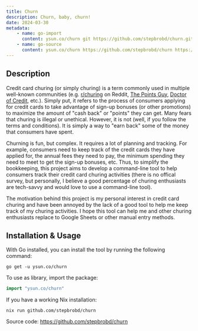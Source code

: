 ```yaml
---
title: Churn
description: Churn, baby, churn!
date: 2024-03-30
metadata:
    - name: go-import
      content: ysun.co/churn git https://github.com/stepbrobd/churn.git
    - name: go-source
      content: ysun.co/churn https://github.com/stepbrobd/churn https://github.com/stepbrobd/churn/tree/master{/dir} https://github.com/stepbrobd/churn/blob/master{/dir}/{file}#L{line}
---
```


## Description

Credit card churing (or simply churing) is a term commonly used in multiple
well-known communities (e.g.
[r/churing](https://www.reddit.com/r/churning") on Reddit,
[The Points Guy](https://thepointsguy.com"),
[Doctor of Credit](https://www.doctorofcredit.com"), etc.). Simply put, it
refers to the process of consumers applying for credit cards to take advantage
of sign-up bonuses (or other promotions) to maximize the amount of "cash back"
or "points" they can get. Many fears that churing is illegal or unethical.
However, it is not (well, if you follow the terms and conditions). It is simply
a way to "earn back" some of the money that consumers have spent.

Churning is fun, but complex. It requires a lot of planning and tracking. For
example, consumers need to keep track of the credit cards they have applied for,
the annual fees they need to pay, the minimum spending they need to meet to get
the sign-up bonuses, etc. Thus, to simplify the bookkeeping, this project aims
to develop a command-line tool to help consumers track their credit card churing
activities (there is no offical survey, but personally, I believe a good
percentage of churing enthusiasts are tech-savvy and would love to use a
command-line tool).

The motivation behind this project is my personal interest in credit card
churing and have been annoyed by the lack of a good tool to help me keep track
of my churing activities. I hope this tool can help me and other churing
enthusiasts replace to Google Sheets or other manual entry methods.

## Installation & Usage

With Go installed, you can install the tool by running the following command:

```shell
go get -u ysun.co/churn
```

To use as library, import the package:

```go
import "ysun.co/churn"
```

If you have a working Nix installation:

```shell
nix run github.com/stepbrobd/churn
```

Source code: <https://github.com/stepbrobd/churn>
